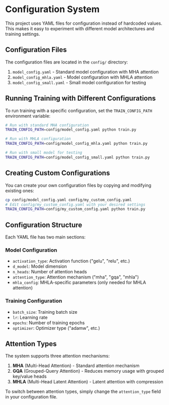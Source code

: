 # Configuration System

This project uses YAML files for configuration instead of hardcoded values. This makes it easy to experiment with different model architectures and training settings.

## Configuration Files

The configuration files are located in the `config/` directory:

1. `model_config.yaml` - Standard model configuration with MHA attention
2. `model_config_mhla.yaml` - Model configuration with MHLA attention
3. `model_config_small.yaml` - Small model configuration for testing

## Running Training with Different Configurations

To run training with a specific configuration, set the `TRAIN_CONFIG_PATH` environment variable:

```bash
# Run with standard MHA configuration
TRAIN_CONFIG_PATH=config/model_config.yaml python train.py

# Run with MHLA configuration
TRAIN_CONFIG_PATH=config/model_config_mhla.yaml python train.py

# Run with small model for testing
TRAIN_CONFIG_PATH=config/model_config_small.yaml python train.py
```

## Creating Custom Configurations

You can create your own configuration files by copying and modifying existing ones:

```bash
cp config/model_config.yaml config/my_custom_config.yaml
# Edit config/my_custom_config.yaml with your desired settings
TRAIN_CONFIG_PATH=config/my_custom_config.yaml python train.py
```

## Configuration Structure

Each YAML file has two main sections:

### Model Configuration
- `activation_type`: Activation function ("gelu", "relu", etc.)
- `d_model`: Model dimension
- `n_heads`: Number of attention heads
- `attention_type`: Attention mechanism ("mha", "gqa", "mhla")
- `mhla_config`: MHLA-specific parameters (only needed for MHLA attention)

### Training Configuration
- `batch_size`: Training batch size
- `lr`: Learning rate
- `epochs`: Number of training epochs
- `optimizer`: Optimizer type ("adamw", etc.)

## Attention Types

The system supports three attention mechanisms:

1. **MHA** (Multi-Head Attention) - Standard attention mechanism
2. **GQA** (Grouped-Query Attention) - Reduces memory usage with grouped key/value heads
3. **MHLA** (Multi-Head Latent Attention) - Latent attention with compression

To switch between attention types, simply change the `attention_type` field in your configuration file.